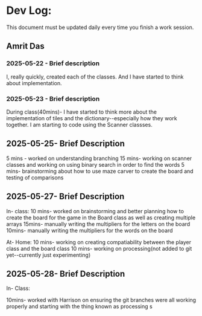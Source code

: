 # Dev Log:

This document must be updated daily every time you finish a work session.

## Amrit Das 

### 2025-05-22 - Brief description
I, really quickly, created each of the classes. And I have started to think about implementation.

### 2025-05-23 - Brief description

During class(40mins)- I have started to think more about the implementation of tiles and the dictionary--especially how they work together. I am starting to code using the Scanner classses.

## 2025-05-25- Brief Description

5 mins - worked on understanding branching
15 mins- working on scanner classes and working on using binary search in order to find the words
5 mins- brainstorming about how to use maze carver to create the board and testing of comparisons

## 2025-05-27- Brief Description
In- class:
10 mins- worked on brainstorming and better planning how to create the board for the game in the Board class as well as creating multiple arrays
15mins- manually writing the multipliers for the letters on the board
10mins- manually writing the multipliers for the words on the board

At- Home:
10 mins- working on creating compatiability between the player class and the board class
10 mins- working on processing(not added to git yet--currently just experimenting)

## 2025-05-28- Brief Description
In- Class:

10mins- worked with Harrison on ensuring the git branches were all working properly and starting with the thing known as processing
s